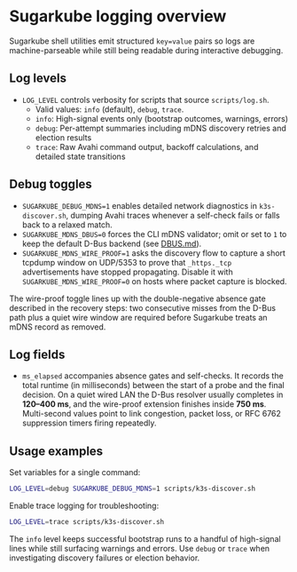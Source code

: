 # Sugarkube logging overview

Sugarkube shell utilities emit structured `key=value` pairs so logs are
machine-parseable while still being readable during interactive debugging.

## Log levels

- `LOG_LEVEL` controls verbosity for scripts that source `scripts/log.sh`.
  - Valid values: `info` (default), `debug`, `trace`.
  - `info`: High-signal events only (bootstrap outcomes, warnings, errors)
  - `debug`: Per-attempt summaries including mDNS discovery retries and election results
  - `trace`: Raw Avahi command output, backoff calculations, and detailed state transitions

## Debug toggles

- `SUGARKUBE_DEBUG_MDNS=1` enables detailed network diagnostics in
  `k3s-discover.sh`, dumping Avahi traces whenever a self-check fails or falls
  back to a relaxed match.
- `SUGARKUBE_MDNS_DBUS=0` forces the CLI mDNS validator; omit or set to `1`
  to keep the default D-Bus backend (see [DBUS.md](DBUS.md)).
- `SUGARKUBE_MDNS_WIRE_PROOF=1` asks the discovery flow to capture a short
  tcpdump window on UDP/5353 to prove that `_https._tcp` advertisements have
  stopped propagating. Disable it with `SUGARKUBE_MDNS_WIRE_PROOF=0` on hosts
  where packet capture is blocked.

The wire-proof toggle lines up with the double-negative absence gate described
in the recovery steps: two consecutive misses from the D-Bus path plus a quiet
wire window are required before Sugarkube treats an mDNS record as removed.

## Log fields

- `ms_elapsed` accompanies absence gates and self-checks. It records the total
  runtime (in milliseconds) between the start of a probe and the final decision.
  On a quiet wired LAN the D-Bus resolver usually completes in **120–400 ms**,
  and the wire-proof extension finishes inside **750 ms**. Multi-second values
  point to link congestion, packet loss, or RFC 6762 suppression timers firing
  repeatedly.

## Usage examples

Set variables for a single command:

```bash
LOG_LEVEL=debug SUGARKUBE_DEBUG_MDNS=1 scripts/k3s-discover.sh
```

Enable trace logging for troubleshooting:

```bash
LOG_LEVEL=trace scripts/k3s-discover.sh
```

The `info` level keeps successful bootstrap runs to a handful of high-signal
lines while still surfacing warnings and errors. Use `debug` or `trace` when
investigating discovery failures or election behavior.
